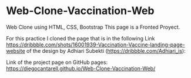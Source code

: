 # Web-Clone-Vaccination-Web
Web Clone using HTML, CSS, Bootstrap 
This page is a Fronted Proyect.

For this practice I cloned the page that is in the following Link https://dribbble.com/shots/16001939-Vaccination-Vaccine-landing-page-website of the design by Adhiari Subekti (https://dribbble.com/Adhiari_is):

Link of the project page on GitHub pages: https://diegocantarell.github.io/Web-Clone-Vaccination-Web/
